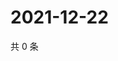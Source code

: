 # 2021-12-22

共 0 条

<!-- BEGIN WEIBO -->
<!-- 最后更新时间 Wed Dec 22 2021 06:01:00 GMT+0800 (China Standard Time) -->

<!-- END WEIBO -->
